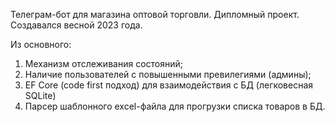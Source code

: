 Телеграм-бот для магазина оптовой торговли.
Дипломный проект. Создавался весной 2023 года.

Из основного:
1. Механизм отслеживания состояний;
2. Наличие пользователей с повышенными превилегиями (админы);
3. EF Core (code first подход) для взаимодействия с БД (легковесная SQLite)
4. Парсер шаблонного excel-файла для прогрузки списка товаров в БД.
